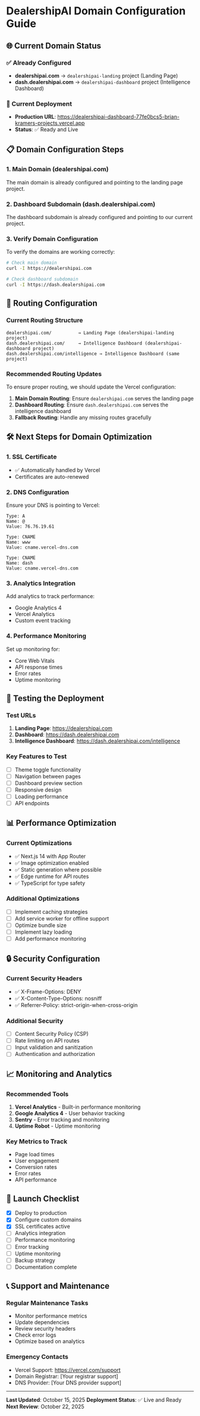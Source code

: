 # DealershipAI Domain Configuration Guide

## 🌐 Current Domain Status

### ✅ Already Configured
- **dealershipai.com** → `dealershipai-landing` project (Landing Page)
- **dash.dealershipai.com** → `dealershipai-dashboard` project (Intelligence Dashboard)

### 🚀 Current Deployment
- **Production URL**: https://dealershipai-dashboard-77fe0bcs5-brian-kramers-projects.vercel.app
- **Status**: ✅ Ready and Live

## 📋 Domain Configuration Steps

### 1. Main Domain (dealershipai.com)
The main domain is already configured and pointing to the landing page project.

### 2. Dashboard Subdomain (dash.dealershipai.com)
The dashboard subdomain is already configured and pointing to our current project.

### 3. Verify Domain Configuration
To verify the domains are working correctly:

```bash
# Check main domain
curl -I https://dealershipai.com

# Check dashboard subdomain  
curl -I https://dash.dealershipai.com
```

## 🔧 Routing Configuration

### Current Routing Structure
```
dealershipai.com/          → Landing Page (dealershipai-landing project)
dash.dealershipai.com/     → Intelligence Dashboard (dealershipai-dashboard project)
dash.dealershipai.com/intelligence → Intelligence Dashboard (same project)
```

### Recommended Routing Updates
To ensure proper routing, we should update the Vercel configuration:

1. **Main Domain Routing**: Ensure `dealershipai.com` serves the landing page
2. **Dashboard Routing**: Ensure `dash.dealershipai.com` serves the intelligence dashboard
3. **Fallback Routing**: Handle any missing routes gracefully

## 🛠️ Next Steps for Domain Optimization

### 1. SSL Certificate
- ✅ Automatically handled by Vercel
- Certificates are auto-renewed

### 2. DNS Configuration
Ensure your DNS is pointing to Vercel:
```
Type: A
Name: @
Value: 76.76.19.61

Type: CNAME  
Name: www
Value: cname.vercel-dns.com

Type: CNAME
Name: dash
Value: cname.vercel-dns.com
```

### 3. Analytics Integration
Add analytics to track performance:
- Google Analytics 4
- Vercel Analytics
- Custom event tracking

### 4. Performance Monitoring
Set up monitoring for:
- Core Web Vitals
- API response times
- Error rates
- Uptime monitoring

## 🎯 Testing the Deployment

### Test URLs
1. **Landing Page**: https://dealershipai.com
2. **Dashboard**: https://dash.dealershipai.com
3. **Intelligence Dashboard**: https://dash.dealershipai.com/intelligence

### Key Features to Test
- [ ] Theme toggle functionality
- [ ] Navigation between pages
- [ ] Dashboard preview section
- [ ] Responsive design
- [ ] Loading performance
- [ ] API endpoints

## 📊 Performance Optimization

### Current Optimizations
- ✅ Next.js 14 with App Router
- ✅ Image optimization enabled
- ✅ Static generation where possible
- ✅ Edge runtime for API routes
- ✅ TypeScript for type safety

### Additional Optimizations
- [ ] Implement caching strategies
- [ ] Add service worker for offline support
- [ ] Optimize bundle size
- [ ] Implement lazy loading
- [ ] Add performance monitoring

## 🔒 Security Configuration

### Current Security Headers
- ✅ X-Frame-Options: DENY
- ✅ X-Content-Type-Options: nosniff
- ✅ Referrer-Policy: strict-origin-when-cross-origin

### Additional Security
- [ ] Content Security Policy (CSP)
- [ ] Rate limiting on API routes
- [ ] Input validation and sanitization
- [ ] Authentication and authorization

## 📈 Monitoring and Analytics

### Recommended Tools
1. **Vercel Analytics** - Built-in performance monitoring
2. **Google Analytics 4** - User behavior tracking
3. **Sentry** - Error tracking and monitoring
4. **Uptime Robot** - Uptime monitoring

### Key Metrics to Track
- Page load times
- User engagement
- Conversion rates
- Error rates
- API performance

## 🚀 Launch Checklist

- [x] Deploy to production
- [x] Configure custom domains
- [x] SSL certificates active
- [ ] Analytics integration
- [ ] Performance monitoring
- [ ] Error tracking
- [ ] Uptime monitoring
- [ ] Backup strategy
- [ ] Documentation complete

## 📞 Support and Maintenance

### Regular Maintenance Tasks
- Monitor performance metrics
- Update dependencies
- Review security headers
- Check error logs
- Optimize based on analytics

### Emergency Contacts
- Vercel Support: https://vercel.com/support
- Domain Registrar: [Your registrar support]
- DNS Provider: [Your DNS provider support]

---

**Last Updated**: October 15, 2025
**Deployment Status**: ✅ Live and Ready
**Next Review**: October 22, 2025